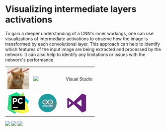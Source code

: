 # Visualizing intermediate layers activations
To gain a deeper understanding of a CNN's inner workings, one can use visualizations of intermediate activations to observe how the image is transformed by each convolutional layer. This approach can help to identify which features of the input image are being extracted and processed by the network. It can also help to identify any limitations or issues with the network's performance.
<div align="center">  
<table style="margin: 0 auto; border-style: none; width:100%">
  <tr>
    <td><img src="https://github.com/mohamedamine99/Visualizing-what-convnets-learn/blob/main/test%20images/cat.PNG" width=70></td>
    <td><img src="https://github.com/mohamedamine99/Visualizing-what-convnets-learn/blob/main/visualizing%20intermediate%20layers%20activations/results/activations%20GIFs/cat%20activations%202.gif
" width=70></td>
    <td>Visual Studio</td>
  </tr>
  <tr>
    <td><img src="https://github.com/mohamedamine99/mohamedamine99/blob/main/Icons/PyCharm_Icon.png" width=70></td>
    <td><img src="https://github.com/mohamedamine99/mohamedamine99/blob/main/Icons/arduino%20ide%20icon.png" width=90></td>
    <td><img src="https://github.com/mohamedamine99/mohamedamine99/blob/main/Icons/VS.png" width=70></td>
  </tr>
</table>
</div>

<p float="left">
  <img src="https://github.com/mohamedamine99/Visualizing-what-convnets-learn/blob/main/visualizing%20intermediate%20layers%20activations/results/activations%20GIFs/cat%20activations%202.gif" width="100" />
  <img src="[/img2.png](https://github.com/mohamedamine99/Visualizing-what-convnets-learn/blob/main/visualizing%20intermediate%20layers%20activations/results/activations%20GIFs/cat%20activations%202.gif)" width="100" /> 
  <img src="/img3.png" width="100" />
</p>
